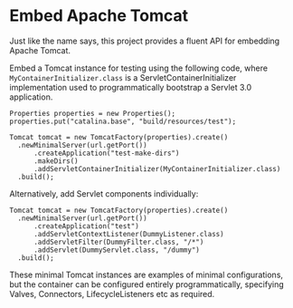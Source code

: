 # Embed Apache Tomcat

Just like the name says, this project provides a fluent API for embedding Apache Tomcat.

Embed a Tomcat instance for testing using the following code, where `MyContainerInitializer.class` is a ServletContainerInitializer implementation used to programmatically bootstrap a Servlet 3.0 application.

    Properties properties = new Properties();
    properties.put("catalina.base", "build/resources/test");

    Tomcat tomcat = new TomcatFactory(properties).create()
      .newMinimalServer(url.getPort())
          .createApplication("test-make-dirs")
          .makeDirs()
          .addServletContainerInitializer(MyContainerInitializer.class)
      .build();

Alternatively, add Servlet components individually:
        
    Tomcat tomcat = new TomcatFactory(properties).create()
      .newMinimalServer(url.getPort())
          .createApplication("test")
          .addServletContextListener(DummyListener.class)
          .addServletFilter(DummyFilter.class, "/*")
          .addServlet(DummyServlet.class, "/dummy")
      .build();

These minimal Tomcat instances are examples of minimal configurations, but the container can be configured entirely programmatically, specifying Valves, Connectors, LifecycleListeners etc as required.


      